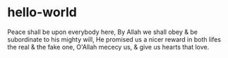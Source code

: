 # hello-world
Peace shall be upon everybody here,
By Allah we shall obey & be subordinate to his mighty will,
He promised us a nicer reward in both lifes the real & the fake one,
O'Allah mececy us, & give us hearts that love.
